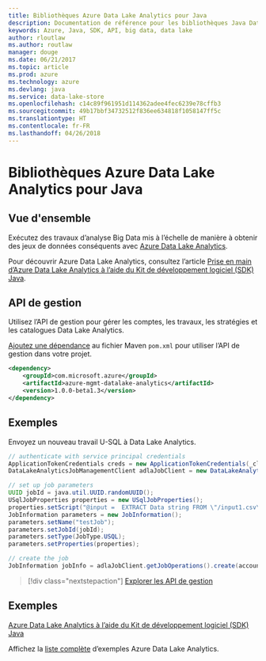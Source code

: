 ```yaml
---
title: Bibliothèques Azure Data Lake Analytics pour Java
description: Documentation de référence pour les bibliothèques Java Data Lake Analytics
keywords: Azure, Java, SDK, API, big data, data lake
author: rloutlaw
ms.author: routlaw
manager: douge
ms.date: 06/21/2017
ms.topic: article
ms.prod: azure
ms.technology: azure
ms.devlang: java
ms.service: data-lake-store
ms.openlocfilehash: c14c89f961951d114362adee4fec6239e78cffb3
ms.sourcegitcommit: 49b17bbf34732512f836ee634818f1058147ff5c
ms.translationtype: HT
ms.contentlocale: fr-FR
ms.lasthandoff: 04/26/2018
---
```

# <a name="azure-data-lake-analytics-libraries-for-java"></a>Bibliothèques Azure Data Lake Analytics pour Java

## <a name="overview"></a>Vue d'ensemble

Exécutez des travaux d’analyse Big Data mis à l’échelle de manière à obtenir des jeux de données conséquents avec [Azure Data Lake Analytics](/azure/data-lake-analytics/data-lake-analytics-overview).

Pour découvrir Azure Data Lake Analytics, consultez l’article [Prise en main d’Azure Data Lake Analytics à l’aide du Kit de développement logiciel (SDK) Java](/azure/data-lake-analytics/data-lake-analytics-get-started-java-sdk).

## <a name="management-api"></a>API de gestion

Utilisez l’API de gestion pour gérer les comptes, les travaux, les stratégies et les catalogues Data Lake Analytics.

[Ajoutez une dépendance](https://maven.apache.org/guides/getting-started/index.html#How_do_I_use_external_dependencies) au fichier Maven `pom.xml` pour utiliser l’API de gestion dans votre projet.


```XML
<dependency>
    <groupId>com.microsoft.azure</groupId>
    <artifactId>azure-mgmt-datalake-analytics</artifactId>
    <version>1.0.0-beta1.3</version>
</dependency>
```

## <a name="example"></a>Exemples

Envoyez un nouveau travail U-SQL à Data Lake Analytics.

```java
// authenticate with service principal credentials
ApplicationTokenCredentials creds = new ApplicationTokenCredentials(_clientId, _tenantId, _clientSecret, null);
DataLakeAnalyticsJobManagementClient adlaJobClient = new DataLakeAnalyticsJobManagementClientImpl(creds);

// set up job parameters
UUID jobId = java.util.UUID.randomUUID();
USqlJobProperties properties = new USqlJobProperties();
properties.setScript("@input =  EXTRACT Data string FROM \"/input1.csv\" USING Extractors.Csv(); OUTPUT @input TO @\"/output1.csv\" USING Outputters.Csv();");
JobInformation parameters = new JobInformation();
parameters.setName("testJob");
parameters.setJobId(jobId);
parameters.setType(JobType.USQL);
parameters.setProperties(properties);

// create the job
JobInformation jobInfo = adlaJobClient.getJobOperations().create(accountName, jobId, parameters).getBody();

```

> [!div class="nextstepaction"]
> [Explorer les API de gestion](/java/api/overview/azure/datalakeanalytics/management)

## <a name="samples"></a>Exemples

[Azure Data Lake Analytics à l’aide du Kit de développement logiciel (SDK) Java][1] 

[1]: https://docs.microsoft.com/azure/data-lake-analytics/data-lake-analytics-get-started-java-sdk

Affichez la [liste complète](https://azure.microsoft.com/resources/samples/?platform=java&term=analytics) d’exemples Azure Data Lake Analytics.

